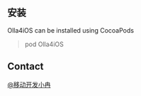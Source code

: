 

## 安装

Olla4iOS can be installed using CocoaPods
> pod Olla4iOS


## Contact

[@移动开发小冉](http://weibo.com/ranwj)
